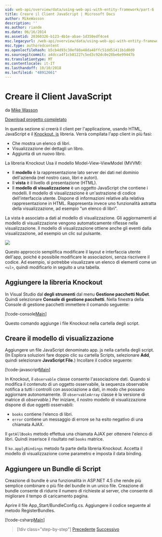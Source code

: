 ```yaml
---
uid: web-api/overview/data/using-web-api-with-entity-framework/part-6
title: Creare il Client JavaScript | Microsoft Docs
author: MikeWasson
description: ''
ms.author: riande
ms.date: 06/16/2014
ms.assetid: 20360326-b123-4b1e-abae-1d350edf4ce4
msc.legacyurl: /web-api/overview/data/using-web-api-with-entity-framework/part-6
msc.type: authoredcontent
ms.openlocfilehash: b5cb4d93c30ef80a48da48ffc51dd51411b1d0d0
ms.sourcegitcommit: a4dcca4f1cb81227c5ed3c92dc0e28be6e99447b
ms.translationtype: MT
ms.contentlocale: it-IT
ms.lasthandoff: 10/10/2018
ms.locfileid: "48912661"
---
```

<a name="create-the-javascript-client"></a>Creare il Client JavaScript
====================
da [Mike Wasson](https://github.com/MikeWasson)

[Download progetto completato](https://github.com/MikeWasson/BookService)

In questa sezione si creerà il client per l'applicazione, usando HTML, JavaScript e il [Knockout. js](http://knockoutjs.com/) libreria. Verrà compilata l'app client in più fasi:

- Che mostra un elenco di libri.
- Visualizzazione dei dettagli un libro.
- Aggiunta di un nuovo libro.

La libreria Knockout Usa il modello Model-View-ViewModel (MVVM):

- Il **modello** è la rappresentazione lato server dei dati nel dominio dell'azienda (nel nostro caso, libri e autori).
- Il **vista** è il livello di presentazione (HTML).
- Il **modello di visualizzazione** è un oggetto JavaScript che contiene i modelli. Il modello di visualizzazione è un'astrazione di codice dell'interfaccia utente. Dispone di informazioni relative alla relativa rappresentazione in HTML. Rappresenta invece uno funzionalità astratta della visualizzazione, ad esempio &quot;un elenco di libri&quot;.

La vista è associato a dati al modello di visualizzazione. Gli aggiornamenti al modello di visualizzazione vengono automaticamente riflesse nella visualizzazione. Il modello di visualizzazione ottiene anche gli eventi dalla visualizzazione, ad esempio un clic sul pulsante.

![](part-6/_static/image1.png)

Questo approccio semplifica modificare il layout e interfaccia utente dell'app, poiché è possibile modificare le associazioni, senza riscrivere il codice. Ad esempio, si potrebbe visualizzare un elenco di elementi come un `<ul>`, quindi modificarlo in seguito a una tabella.

## <a name="add-the-knockout-library"></a>Aggiungere la libreria Knockout

In Visual Studio dal **degli strumenti** dal menu **Gestione pacchetti NuGet**. Quindi selezionare **Console di gestione pacchetti**. Nella finestra della Console di gestione pacchetti immettere il comando seguente:

[!code-console[Main](part-6/samples/sample1.cmd)]

Questo comando aggiunge i file Knockout nella cartella degli script.

## <a name="create-the-view-model"></a>Creare il modello di visualizzazione

Aggiungere un file JavaScript denominato app. js nella cartella degli script. (In Esplora soluzioni fare doppio clic su cartella Scripts, selezionare **Add**, quindi selezionare **JavaScript File**.) Incollare il codice seguente:

[!code-javascript[Main](part-6/samples/sample2.js)]

In Knockout, il `observable` classe consente l'associazione dati. Quando si modifica il contenuto di un oggetto osservabile, la sequenza observable notifica a tutti i controlli con associazione a dati, in modo che possano aggiornare autonomamente. (Il `observableArray` classe è la versione di matrice di *observable*.) Per iniziare, il nostro modello di visualizzazione dispone di due oggetti osservabili:

- `books` contiene l'elenco di libri.
- `error` contiene un messaggio di errore se ha esito negativo di una chiamata AJAX.

Il `getAllBooks` metodo effettua una chiamata AJAX per ottenere l'elenco di libri. Quindi inserisce il risultato nel `books` matrice.

Il `ko.applyBindings` metodo fa parte della libreria Knockout. Accetta il modello di visualizzazione come parametro e imposta il data binding.

## <a name="add-a-script-bundle"></a>Aggiungere un Bundle di Script

Creazione di bundle è una funzionalità in ASP.NET 4.5 che rende più semplice combinare o più file del bundle in un unico file. Creazione di bundle consente di ridurre il numero di richieste al server, che consente di migliorare il tempo di caricamento pagina.

Aprire il file App\_Start/BundleConfig.cs. Aggiungere il codice seguente al metodo RegisterBundles.

[!code-csharp[Main](part-6/samples/sample3.cs)]

> [!div class="step-by-step"]
> [Precedente](part-5.md)
> [Successivo](part-7.md)
